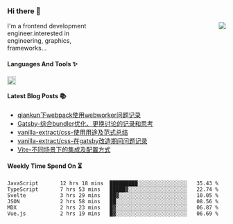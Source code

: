 <!--
**zhaohuanyuu/zhaohuanyuu** is a ✨ _special_ ✨ repository because its `README.md` (this file) appears on your GitHub profile.
-->

### Hi there 👋

<picture>
  <source media="(prefers-color-scheme: dark)" srcset="https://github-readme-stats.vercel.app/api?username=zhaohuanyuu&count_private=true&show_icons=true&theme=city_lights&hide_title=true">
  <img align="right" src="https://github-readme-stats.vercel.app/api?username=zhaohuanyuu&count_private=true&show_icons=true&hide_title=true">
</picture>

<p align="left" style="width:40%">I'm a frontend development engineer.interested in engineering, graphics, frameworks...</p>

#### Languages And Tools ✨

<img align="left" height="20" src="https://skillicons.dev/icons?i=js,ts,nodejs,react,vue,gatsby,materialui,graphql,nestjs,electron,flutter" />

</br>

#### Latest Blog Posts 📚
<!-- BLOG-POST-LIST:START -->
- [qiankun下webpack使用webworker问题记录](https://auu.zone/post/wp-worker)
- [Gatsby-综合bundler优化、更换讨论的记录和思考](https://auu.zone/post/gatsby-bundler)
- [vanilla-extract/css-使用用途及范式总结](https://auu.zone/post/vanilla-usage)
- [vanilla-extract/css-在gatsby改造期间问题记录](https://auu.zone/post/vanilla-order-conflict)
- [Vite-不同场景下的集成及配置方式](https://auu.zone/post/vite-integrations)
<!-- BLOG-POST-LIST:END -->

#### Weekly Time Spend On ⏳
<!--START_SECTION:waka-->

```text
JavaScript       12 hrs 18 mins  █████████░░░░░░░░░░░░░░░░   35.43 %
TypeScript       7 hrs 53 mins   █████▓░░░░░░░░░░░░░░░░░░░   22.74 %
Svelte           3 hrs 29 mins   ██▓░░░░░░░░░░░░░░░░░░░░░░   10.05 %
JSON             2 hrs 58 mins   ██░░░░░░░░░░░░░░░░░░░░░░░   08.56 %
MDX              2 hrs 23 mins   █▓░░░░░░░░░░░░░░░░░░░░░░░   06.87 %
Vue.js           2 hrs 19 mins   █▓░░░░░░░░░░░░░░░░░░░░░░░   06.69 %
```

<!--END_SECTION:waka-->
